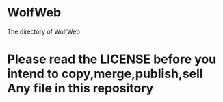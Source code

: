 # WolfWeb
The directory of WolfWeb


# Please read the LICENSE before you intend to copy,merge,publish,sell Any file in this repository
